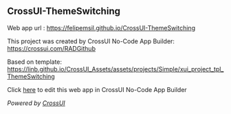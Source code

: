 ## CrossUI-ThemeSwitching
Web app url : https://felipemsil.github.io/CrossUI-ThemeSwitching

This project was created by CrossUI No-Code App Builder: https://crossui.com/RADGithub

Based on template: https://linb.github.io/CrossUI_Assets/assets/projects/Simple/xui_project_tpl_ThemeSwitching

Click [here](https://crossui.com/RADGithub/#!from=github&owner=felipemsil&repo=CrossUI-ThemeSwitching) to edit this web app in CrossUI No-Code App Builder

<i>Powered by [CrossUI](https://crossui.com)</i>
